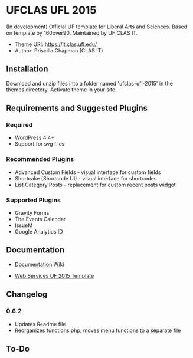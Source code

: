 UFCLAS UFL 2015
================

(In development) Official UF template for Liberal Arts and Sciences. Based on template by 160over90. Maintained by UF CLAS IT.

- Theme URI: https://it.clas.ufl.edu/
- Author: Priscilla Chapman (CLAS IT)


Installation
-------------

Download and unzip files into a folder named 'ufclas-ufl-2015' in the themes directory. Activate theme in your site.


Requirements and Suggested Plugins
-----------------------------------

### Required

- WordPress 4.4+
- Support for svg files

### Recommended Plugins

- Advanced Custom Fields - visual interface for custom fields
- Shortcake (Shortcode UI) - visual interface for shortcodes
- List Category Posts - replacement for custom recent posts widget

### Supported Plugins

- Gravity Forms
- The Events Calendar
- IssueM
- Google Analytics ID

Documentation
--------------

- [Documentation Wiki](https://github.com/ufclas/ufclas-ufl-2015/wiki)

- [Web Services UF 2015 Template](http://webservices.it.ufl.edu/terminalfour/uf-2015-template/)

Changelog
---------

### 0.6.2

- Updates Readme file
- Reorganizes functions.php, moves menu functions to a separate file

To-Do
------
